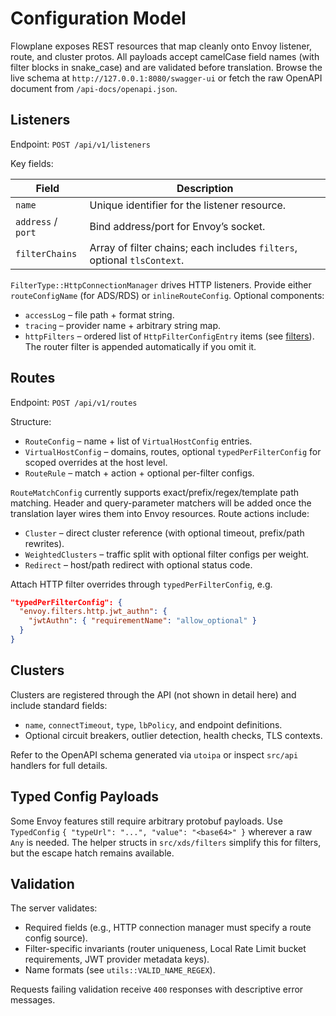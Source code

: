 # Configuration Model

Flowplane exposes REST resources that map cleanly onto Envoy listener, route, and cluster protos. All payloads accept camelCase field names (with filter blocks in snake_case) and are validated before translation. Browse the live schema at `http://127.0.0.1:8080/swagger-ui` or fetch the raw OpenAPI document from `/api-docs/openapi.json`.

## Listeners
Endpoint: `POST /api/v1/listeners`

Key fields:

| Field | Description |
| ----- | ----------- |
| `name` | Unique identifier for the listener resource. |
| `address` / `port` | Bind address/port for Envoy’s socket. |
| `filterChains` | Array of filter chains; each includes `filters`, optional `tlsContext`. |

`FilterType::HttpConnectionManager` drives HTTP listeners. Provide either `routeConfigName` (for ADS/RDS) or `inlineRouteConfig`. Optional components:

* `accessLog` – file path + format string.
* `tracing` – provider name + arbitrary string map.
* `httpFilters` – ordered list of `HttpFilterConfigEntry` items (see [filters](filters.md)). The router filter is appended automatically if you omit it.

## Routes
Endpoint: `POST /api/v1/routes`

Structure:

* `RouteConfig` – name + list of `VirtualHostConfig` entries.
* `VirtualHostConfig` – domains, routes, optional `typedPerFilterConfig` for scoped overrides at the host level.
* `RouteRule` – match + action + optional per-filter configs.

`RouteMatchConfig` currently supports exact/prefix/regex/template path matching. Header and query-parameter matchers will be added once the translation layer wires them into Envoy resources. Route actions include:

* `Cluster` – direct cluster reference (with optional timeout, prefix/path rewrites).
* `WeightedClusters` – traffic split with optional filter configs per weight.
* `Redirect` – host/path redirect with optional status code.

Attach HTTP filter overrides through `typedPerFilterConfig`, e.g.

```json
"typedPerFilterConfig": {
  "envoy.filters.http.jwt_authn": {
    "jwtAuthn": { "requirementName": "allow_optional" }
  }
}
```

## Clusters
Clusters are registered through the API (not shown in detail here) and include standard fields:

* `name`, `connectTimeout`, `type`, `lbPolicy`, and endpoint definitions.
* Optional circuit breakers, outlier detection, health checks, TLS contexts.

Refer to the OpenAPI schema generated via `utoipa` or inspect `src/api` handlers for full details.

## Typed Config Payloads
Some Envoy features still require arbitrary protobuf payloads. Use `TypedConfig` `{ "typeUrl": "...", "value": "<base64>" }` wherever a raw `Any` is needed. The helper structs in `src/xds/filters` simplify this for filters, but the escape hatch remains available.

## Validation
The server validates:

* Required fields (e.g., HTTP connection manager must specify a route config source).
* Filter-specific invariants (router uniqueness, Local Rate Limit bucket requirements, JWT provider metadata keys).
* Name formats (see `utils::VALID_NAME_REGEX`).

Requests failing validation receive `400` responses with descriptive error messages.
